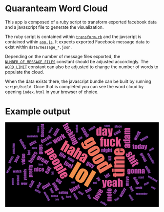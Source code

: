 # Quaranteam Word Cloud

This app is composed of a ruby script to transform exported facebook data and a javascript file to generate the visualization.

The ruby script is contained within [`transform.rb`](https://github.com/aprofeit/quaranteam-wordcloud/blob/master/transform.rb) and the javscript is contained within [`app.js`](https://github.com/aprofeit/quaranteam-wordcloud/blob/master/app.js). It expects exported Facebook message data to exist within `data/message_*.json`.

Depending on the number of message files exported, the [`NUMBER_OF_MESSAGE_FILES`](https://github.com/aprofeit/quaranteam-wordcloud/blob/5d91d80a10829b4761b7b5cf4f8ec2c661c912d7/transform.rb#L3) constant should be adjusted accordingly. The [`WORD_LIMIT`](https://github.com/aprofeit/quaranteam-wordcloud/blob/73ce9be7d833135ddee755be8b30a01c60c21a12/transform.rb#L4) constant can also be adjusted to change the number of words to populate the cloud. 

When the data exists there, the javascript bundle can be built by running `script/build`. Once that is completed you can see the word cloud by opening `index.html` in your browser of choice. 

# Example output

![Example output](https://github.com/aprofeit/quaranteam-wordcloud/raw/master/example/example.png)
